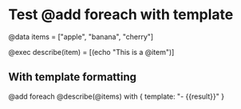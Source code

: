 # Test @add foreach with template

@data items = ["apple", "banana", "cherry"]

@exec describe(item) = [(echo "This is a @item")]

## With template formatting

@add foreach @describe(@items) with { template: "- {{result}}" }